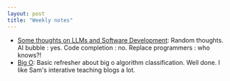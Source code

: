 ```yaml
---
layout: post
title: "Weekly notes"
---
```


* [Some thoughts on LLMs and Software Development](https://martinfowler.com/articles/202508-ai-thoughts.html): Random thoughts. AI bubble : yes. Code completion : no. Replace programmers : who knows?!
* [Big O](https://samwho.dev/big-o/): Basic refresher about big o algorithm classification. Well done. I like Sam's interative teaching blogs a lot.